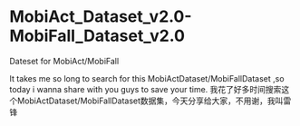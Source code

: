 # MobiAct_Dataset_v2.0-MobiFall_Dataset_v2.0
Dateset for MobiAct/MobiFall

It takes me so long to search for this MobiActDataset/MobiFallDataset ,so today i wanna share with you guys to save your time.
我花了好多时间搜索这个MobiActDataset/MobiFallDataset数据集，今天分享给大家，不用谢，我叫雷锋
